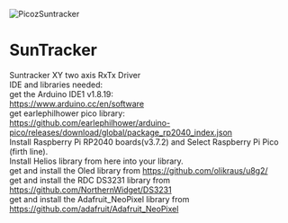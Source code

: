 ![PicozSuntracker](https://github.com/joyfab/SunTracker/assets/29073056/d98987fa-aed0-4f49-b8ee-3eb199583ce5)
# SunTracker
Suntracker XY two axis RxTx Driver                                                               
IDE and libraries needed:                                                                        
get the Arduino IDE1 v1.8.19:                                                                    
https://www.arduino.cc/en/software                                                              
get earlephilhower pico library:                                                                 
https://github.com/earlephilhower/arduino-pico/releases/download/global/package_rp2040_index.json          
Install Raspberry Pi RP2040 boards(v3.7.2) and Select Raspberry Pi Pico (firth line).                
Install Helios library from here into your library.                                                         
get and install the Oled library from https://github.com/olikraus/u8g2/                               
get and install the RDC DS3231 library from https://github.com/NorthernWidget/DS3231                
get and install the Adafruit_NeoPixel library from https://github.com/adafruit/Adafruit_NeoPixel      
